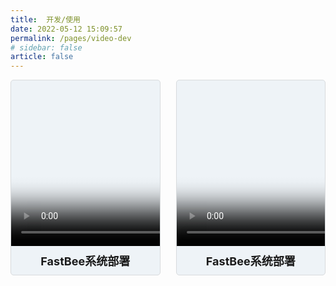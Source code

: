 ```yaml
---
title:  开发/使用
date: 2022-05-12 15:09:57
permalink: /pages/video-dev
# sidebar: false
article: false
---
```



<div style="display:flex;flex-wrap: wrap;">
    <div style="flex:1;margin-right:25px; border:1px solid #d8dbdd; border-radius:5px; overflow:hidden; background-color:#EEF3F7;">
        <video width="470" height="265" autoplay="false" loop="false" controls="controls" src="../video/deploy.mp4" poster="../video/video.png" >
        您当前浏览器不支持video直接播放，点击这里下载视频： <a href="../video/deploy.mp4">下载视频</a>
        </video>
        <center style="font-weight:bolder;padding:10px;font-size:18px;">FastBee系统部署</center>
    </div>
    <div style="flex:1;border:1px solid #d8dbdd; border-radius:5px; overflow:hidden; background-color:#EEF3F7;">
        <video width="470" height="265" autoplay="false" loop="false" controls="controls" src="../video/deploy.mp4" poster="../video/video.png" >
        您当前浏览器不支持video直接播放，点击这里下载视频： <a href="../video/deploy.mp4">下载视频</a>
        </video>
        <center style="font-weight:bolder;padding:10px;font-size:18px;">FastBee系统部署</center>
    </div>
</div>



<br /><br />



